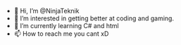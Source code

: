 - 👋 Hi, I’m @NinjaTeknik
- 👀 I’m interested in getting better at coding and gaming.
- 🌱 I’m currently learning C# and html
- 📫 How to reach me you cant xD

<!---
NinjaTeknik/NinjaTeknik is a ✨ special ✨ repository because its `README.md` (this file) appears on your GitHub profile.
You can click the Preview link to take a look at your changes.
--->
